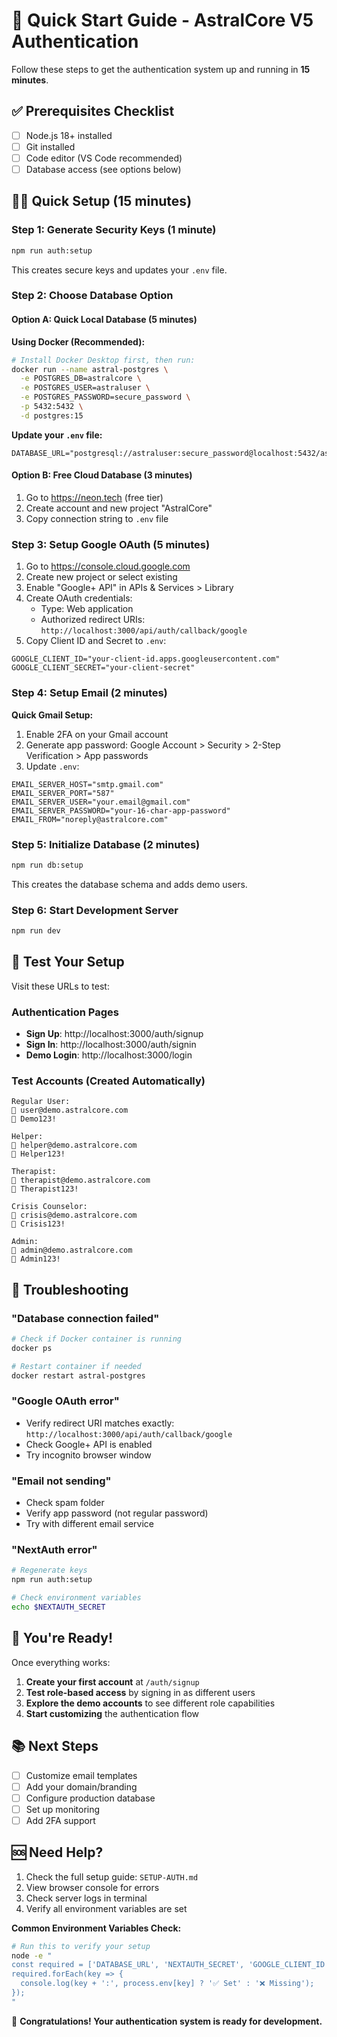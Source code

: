 # 🚀 Quick Start Guide - AstralCore V5 Authentication

Follow these steps to get the authentication system up and running in **15 minutes**.

## ✅ Prerequisites Checklist

- [ ] Node.js 18+ installed
- [ ] Git installed
- [ ] Code editor (VS Code recommended)
- [ ] Database access (see options below)

## 🏃‍♂️ Quick Setup (15 minutes)

### Step 1: Generate Security Keys (1 minute)
```bash
npm run auth:setup
```
This creates secure keys and updates your `.env` file.

### Step 2: Choose Database Option

#### Option A: Quick Local Database (5 minutes)
**Using Docker (Recommended):**
```bash
# Install Docker Desktop first, then run:
docker run --name astral-postgres \
  -e POSTGRES_DB=astralcore \
  -e POSTGRES_USER=astraluser \
  -e POSTGRES_PASSWORD=secure_password \
  -p 5432:5432 \
  -d postgres:15
```

**Update your `.env` file:**
```env
DATABASE_URL="postgresql://astraluser:secure_password@localhost:5432/astralcore"
```

#### Option B: Free Cloud Database (3 minutes)
1. Go to https://neon.tech (free tier)
2. Create account and new project "AstralCore"
3. Copy connection string to `.env` file

### Step 3: Setup Google OAuth (5 minutes)
1. Go to https://console.cloud.google.com
2. Create new project or select existing
3. Enable "Google+ API" in APIs & Services > Library
4. Create OAuth credentials:
   - Type: Web application
   - Authorized redirect URIs: `http://localhost:3000/api/auth/callback/google`
5. Copy Client ID and Secret to `.env`:
```env
GOOGLE_CLIENT_ID="your-client-id.apps.googleusercontent.com"
GOOGLE_CLIENT_SECRET="your-client-secret"
```

### Step 4: Setup Email (2 minutes)
**Quick Gmail Setup:**
1. Enable 2FA on your Gmail account
2. Generate app password: Google Account > Security > 2-Step Verification > App passwords
3. Update `.env`:
```env
EMAIL_SERVER_HOST="smtp.gmail.com"
EMAIL_SERVER_PORT="587"
EMAIL_SERVER_USER="your.email@gmail.com"
EMAIL_SERVER_PASSWORD="your-16-char-app-password"
EMAIL_FROM="noreply@astralcore.com"
```

### Step 5: Initialize Database (2 minutes)
```bash
npm run db:setup
```
This creates the database schema and adds demo users.

### Step 6: Start Development Server
```bash
npm run dev
```

## 🎉 Test Your Setup

Visit these URLs to test:

### Authentication Pages
- **Sign Up**: http://localhost:3000/auth/signup
- **Sign In**: http://localhost:3000/auth/signin
- **Demo Login**: http://localhost:3000/login

### Test Accounts (Created Automatically)
```
Regular User:
📧 user@demo.astralcore.com
🔑 Demo123!

Helper:
📧 helper@demo.astralcore.com  
🔑 Helper123!

Therapist:
📧 therapist@demo.astralcore.com
🔑 Therapist123!

Crisis Counselor:
📧 crisis@demo.astralcore.com
🔑 Crisis123!

Admin:
📧 admin@demo.astralcore.com
🔑 Admin123!
```

## 🔧 Troubleshooting

### "Database connection failed"
```bash
# Check if Docker container is running
docker ps

# Restart container if needed
docker restart astral-postgres
```

### "Google OAuth error"
- Verify redirect URI matches exactly: `http://localhost:3000/api/auth/callback/google`
- Check Google+ API is enabled
- Try incognito browser window

### "Email not sending"
- Check spam folder
- Verify app password (not regular password)
- Try with different email service

### "NextAuth error"
```bash
# Regenerate keys
npm run auth:setup

# Check environment variables
echo $NEXTAUTH_SECRET
```

## 🚀 You're Ready!

Once everything works:

1. **Create your first account** at `/auth/signup`
2. **Test role-based access** by signing in as different users
3. **Explore the demo accounts** to see different role capabilities
4. **Start customizing** the authentication flow

## 📚 Next Steps

- [ ] Customize email templates
- [ ] Add your domain/branding
- [ ] Configure production database
- [ ] Set up monitoring
- [ ] Add 2FA support

## 🆘 Need Help?

1. Check the full setup guide: `SETUP-AUTH.md`
2. View browser console for errors
3. Check server logs in terminal
4. Verify all environment variables are set

**Common Environment Variables Check:**
```bash
# Run this to verify your setup
node -e "
const required = ['DATABASE_URL', 'NEXTAUTH_SECRET', 'GOOGLE_CLIENT_ID', 'GOOGLE_CLIENT_SECRET', 'EMAIL_SERVER_USER'];
required.forEach(key => {
  console.log(key + ':', process.env[key] ? '✅ Set' : '❌ Missing');
});
"
```

🎊 **Congratulations! Your authentication system is ready for development.**